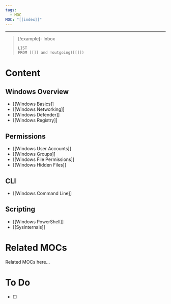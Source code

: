 ```yaml
---
tags:
  - MOC
MOC: "[[index]]"
---
```

- - -

> [!example]- Inbox
> ```dataview
> LIST
> FROM [[]] and !outgoing([[]])
> ```
# Content

## Windows Overview

- [[Windows Basics]]
- [[Windows Networking]]
- [[Windows Defender]]
- [[Windows Registry]]

## Permissions

- [[Windows User Accounts]]
- [[Windows Groups]]
- [[Windows File Permissions]]
- [[Windows Hidden Files]]

## CLI

- [[Windows Command Line]]
## Scripting

- [[Windows PowerShell]]
- [[Sysinternals]]

# Related MOCs

Related MOCs here...

# To Do

- [ ] 